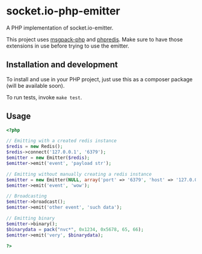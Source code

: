 socket.io-php-emitter
=====================

A PHP implementation of socket.io-emitter.

This project uses [msgpack-php](https://github.com/msgpack/msgpack-php) and [phpredis](https://github.com/nicolasff/phpredis). Make sure to have those extensions in use before trying to use the emitter.

## Installation and development
To install and use in your PHP project, just use this as a composer package (will be available soon).

To run tests, invoke `make test`.

## Usage

```php
<?php

// Emitting with a created redis instance
$redis = new Redis();
$redis->connect('127.0.0.1', '6379');
$emitter = new Emitter($redis);
$emitter->emit('event', 'payload str');

// Emitting without manually creating a redis instance
$emitter = new Emitter(NULL, array('port' => '6379', 'host' => '127.0.0.1'));
$emitter->emit('event', 'wow');

// Broadcasting
$emitter->broadcast();
$emitter->emit('other event', 'such data');

// Emitting binary
$emitter->binary();
$binarydata = pack("nvc*", 0x1234, 0x5678, 65, 66);
$emitter->emit('very', $binarydata);

?>
```
